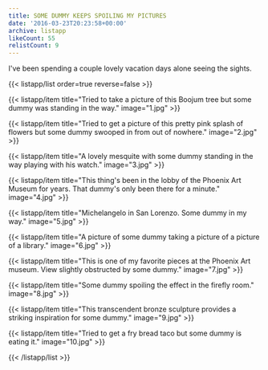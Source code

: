 ```yaml
---
title: SOME DUMMY KEEPS SPOILING MY PICTURES
date: '2016-03-23T20:23:58+00:00'
archive: listapp
likeCount: 55
relistCount: 9
---
```


I've been spending a couple lovely vacation days alone seeing the sights.

<!--more-->

{{< listapp/list order=true reverse=false >}}

   {{< listapp/item title="Tried to take a picture of this Boojum tree but some dummy was standing in the way."
      image="1.jpg" >}}

   {{< listapp/item title="Tried to get a picture of this pretty pink splash of flowers but some dummy swooped in from out of nowhere."
      image="2.jpg" >}}

   {{< listapp/item title="A lovely mesquite with some dummy standing in the way playing with his watch."
      image="3.jpg" >}}

   {{< listapp/item title="This thing's been in the lobby of the Phoenix Art Museum for years. That dummy's only been there for a minute."
      image="4.jpg" >}}

   {{< listapp/item title="Michelangelo in San Lorenzo. Some dummy in my way."
      image="5.jpg" >}}

   {{< listapp/item title="A picture of some dummy taking a picture of a picture of a library."
      image="6.jpg" >}}

   {{< listapp/item title="This is one of my favorite pieces at the Phoenix Art museum. View slightly obstructed by some dummy."
      image="7.jpg" >}}

   {{< listapp/item title="Some dummy spoiling the effect in the firefly room."
      image="8.jpg" >}}

   {{< listapp/item title="This transcendent bronze sculpture provides a striking inspiration for some dummy."
      image="9.jpg" >}}

   {{< listapp/item title="Tried to get a fry bread taco but some dummy is eating it."
      image="10.jpg" >}}

{{< /listapp/list >}}
